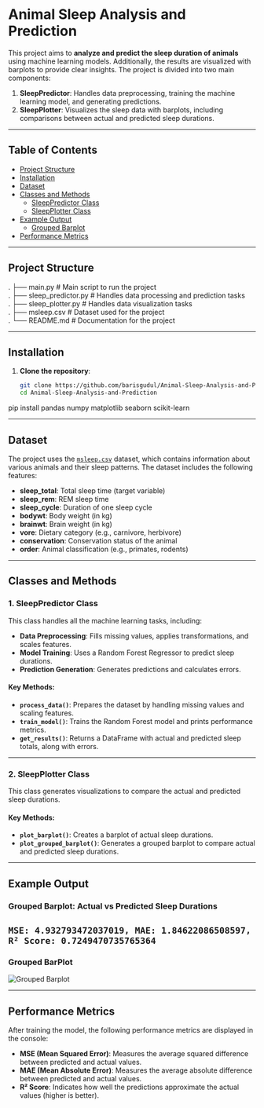 # Animal Sleep Analysis and Prediction

This project aims to **analyze and predict the sleep duration of animals** using machine learning models. Additionally, the results are visualized with barplots to provide clear insights. The project is divided into two main components:

1. **SleepPredictor**: Handles data preprocessing, training the machine learning model, and generating predictions.
2. **SleepPlotter**: Visualizes the sleep data with barplots, including comparisons between actual and predicted sleep durations.

---

## Table of Contents

- [Project Structure](#project-structure)
- [Installation](#installation)
- [Dataset](#dataset)
- [Classes and Methods](#classes-and-methods)
  - [SleepPredictor Class](#1-sleeppredictor-class)
  - [SleepPlotter Class](#2-sleepplotter-class)
- [Example Output](#example-output)
  - [Grouped Barplot](#grouped-barplot)
- [Performance Metrics](#performance-metrics)


---

## Project Structure

. ├── main.py # Main script to run the project <br>
. ├── sleep_predictor.py # Handles data processing and prediction tasks <br>
. ├── sleep_plotter.py # Handles data visualization tasks <br>
. ├── msleep.csv # Dataset used for the project <br>
. └── README.md # Documentation for the project <br>


---

## Installation

1. **Clone the repository**:
   ```bash
   git clone https://github.com/barisgudul/Animal-Sleep-Analysis-and-Prediction.git
   cd Animal-Sleep-Analysis-and-Prediction

pip install pandas numpy matplotlib seaborn scikit-learn

---

## Dataset

The project uses the [`msleep.csv`](./msleep.csv) dataset, which contains information about various animals and their sleep patterns. The dataset includes the following features:

- **sleep_total**: Total sleep time (target variable)
- **sleep_rem**: REM sleep time
- **sleep_cycle**: Duration of one sleep cycle
- **bodywt**: Body weight (in kg)
- **brainwt**: Brain weight (in kg)
- **vore**: Dietary category (e.g., carnivore, herbivore)
- **conservation**: Conservation status of the animal
- **order**: Animal classification (e.g., primates, rodents)

---

## Classes and Methods

### 1. SleepPredictor Class

This class handles all the machine learning tasks, including:

- **Data Preprocessing**: Fills missing values, applies transformations, and scales features.
- **Model Training**: Uses a Random Forest Regressor to predict sleep durations.
- **Prediction Generation**: Generates predictions and calculates errors.

#### Key Methods:
- **`process_data()`**: Prepares the dataset by handling missing values and scaling features.
- **`train_model()`**: Trains the Random Forest model and prints performance metrics.
- **`get_results()`**: Returns a DataFrame with actual and predicted sleep totals, along with errors.

---

### 2. SleepPlotter Class

This class generates visualizations to compare the actual and predicted sleep durations.

#### Key Methods:
- **`plot_barplot()`**: Creates a barplot of actual sleep durations.
- **`plot_grouped_barplot()`**: Generates a grouped barplot to compare actual and predicted sleep durations.
---
## Example Output

### Grouped Barplot: Actual vs Predicted Sleep Durations  
``
MSE: 4.932793472037019, MAE: 1.84622086508597, R² Score: 0.7249470735765364
``
---

### Grouped BarPlot
![Grouped Barplot](plot.png)

---

## Performance Metrics

After training the model, the following performance metrics are displayed in the console:

- **MSE (Mean Squared Error)**: Measures the average squared difference between predicted and actual values.
- **MAE (Mean Absolute Error)**: Measures the average absolute difference between predicted and actual values.
- **R² Score**: Indicates how well the predictions approximate the actual values (higher is better).

